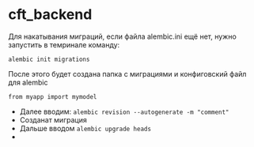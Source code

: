 # cft_backend

Для накатывания миграций, если файла alembic.ini ещё нет, нужно запустить в темринале команду:

```
alembic init migrations
```

После этого будет создана папка с миграциями и конфиговский файл для alembic

```
from myapp import mymodel
```

- Далее вводим: ```alembic revision --autogenerate -m "comment"```
- Созданат миграция
- Дальше вводом ```alembic upgrade heads```
- 